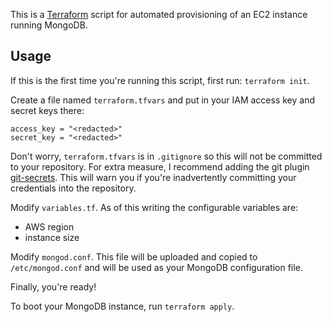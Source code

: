 This is a [Terraform](https://www.terraform.io/) script for automated provisioning of an EC2 instance running MongoDB.

## Usage

If this is the first time you're running this script, first run: `terraform init`.

Create a file named `terraform.tfvars` and put in your IAM access key and secret keys there:

```
access_key = "<redacted>"
secret_key = "<redacted>"
```

Don't worry, `terraform.tfvars` is in `.gitignore` so this will not be committed to your repository. For extra measure, I recommend adding the git plugin [git-secrets](https://github.com/awslabs/git-secrets). This will warn you if you're inadvertently committing your credentials into the repository.

Modify `variables.tf`. As of this writing the configurable variables are:
- AWS region
- instance size

Modify `mongod.conf`. This file will be uploaded and copied to `/etc/mongod.conf` and will be used as your MongoDB configuration file.

Finally, you're ready!

To boot your MongoDB instance, run `terraform apply`.
